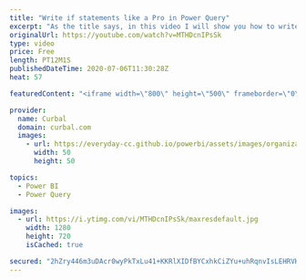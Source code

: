 ```yaml
---
title: "Write if statements like a Pro in Power Query"
excerpt: "As the title says, in this video I will show you how to write if-statements like a pro: 00:00 The ultimate if-statement 00:40 if statement in Excel wont work 01:50 Use power query user interface to write if statement 03:00 Nested if-statements 03:38 AND/OR conditions in if statements 04:48 NOT condition"
originalUrl: https://youtube.com/watch?v=MTHDcnIPsSk
type: video
price: Free
length: PT12M1S
publishedDateTime: 2020-07-06T11:30:28Z
heat: 57

featuredContent: "<iframe width=\"800\" height=\"500\" frameborder=\"0\" src=\"https://www.youtube.com/embed/MTHDcnIPsSk\" allow=\"accelerometer; autoplay; encrypted-media; gyroscope; picture-in-picture\" allowfullscreen></iframe>"

provider:
  name: Curbal
  domain: curbal.com
  images:
    - url: https://everyday-cc.github.io/powerbi/assets/images/organizations/curbal.com-50x50.jpg
      width: 50
      height: 50

topics:
  - Power BI
  - Power Query

images:
  - url: https://i.ytimg.com/vi/MTHDcnIPsSk/maxresdefault.jpg
    width: 1280
    height: 720
    isCached: true

secured: "2hZry446m3uDAcr0wyPkTxLu41+KKRlXIDfBYCxhkCiZYu+uhRqnvIsLEHRVHqbaT7ZPY3KsALLjdtnGR3BRhnHwM4CcuuNxw1oGFoWBrAhLbZeEDHeOz8du0A6KW8cVZ8ALbxboZ49LYCQboS3MutaN36tRtSRmm2W/pWPSdsMQx8t/ByhpKvWEFTAS/TuEtwiLxKgaduap1avFWW8FPqYdfW9NJbxQx4HfxYatRB/c8Jfb/AK0JXWrl6aX7vLMJM5+W5zmqYC3DbxYFhHWVb3f9qoMrfZZ8Ggln4ZDa2DxWUioahKFUoMkQVATiQ9GiXOn20+a0uzW9nXvCki1tQfgYsrrac2l61rcmpk47cz/URQToX6EpOxenTVg55xjYBiqCA2/9oj9vUV4z1+920r1RXsRYX/l1skPOedwLXs=;FJXvvMVrZ5TNhfRAqcj2hg=="
---
```



